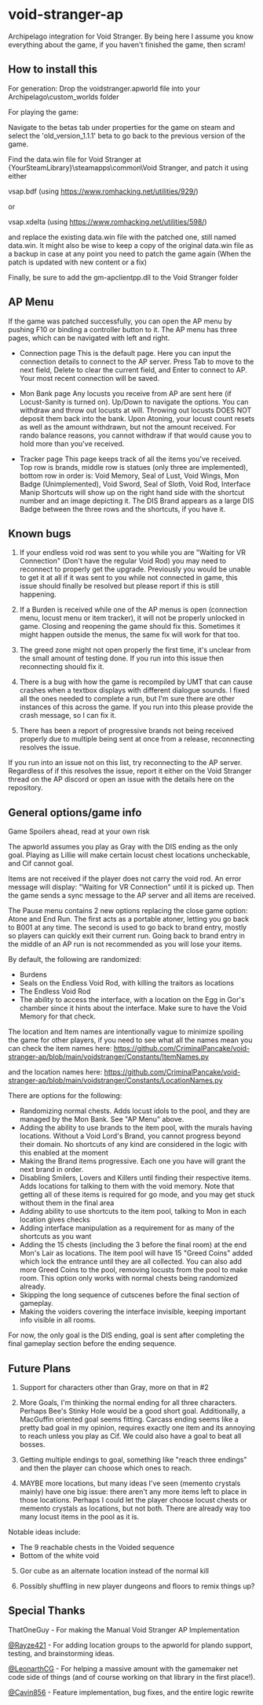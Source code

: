 # void-stranger-ap
Archipelago integration for Void Stranger. By being here I assume you know everything about the game, if you haven't 
finished the game, then scram!

## How to install this
For generation:
Drop the voidstranger.apworld file into your Archipelago\custom_worlds folder

For playing the game:

Navigate to the betas tab under properties for the game on steam and select the 'old_version_1.1.1' beta to go back to 
the previous version of the game.

Find the data.win file for Void Stranger at {YourSteamLibrary}\steamapps\common\Void Stranger, and patch it using either

vsap.bdf (using https://www.romhacking.net/utilities/929/)

or

vsap.xdelta (using https://www.romhacking.net/utilities/598/)

and replace the existing data.win file with the patched one, still named data.win. It might also be wise to keep a copy 
of the original data.win file as a backup in case at any point you need to patch the game again (When the patch is 
updated with new content or a fix)

Finally, be sure to add the gm-apclientpp.dll to the Void Stranger folder

## AP Menu

If the game was patched successfully, you can open the AP menu by pushing F10 or binding a controller button to it.
The AP menu has three pages, which can be navigated with left and right.

- Connection page
  This is the default page. Here you can input the connection details to connect to the AP server.
  Press Tab to move to the next field, Delete to clear the current field, and Enter to connect to AP.
  Your most recent connection will be saved.

- Mon Bank page
  Any locusts you receive from AP are sent here (if Locust-Sanity is turned on). Up/Down to navigate the options.
  You can withdraw and throw out locusts at will. Throwing out locusts DOES NOT deposit them back into the bank.
  Upon Atoning, your locust count resets as well as the amount withdrawn, but not the amount received.
  For rando balance reasons, you cannot withdraw if that would cause you to hold more than you've received.

- Tracker page
  This page keeps track of all the items you've received.
  Top row is brands, middle row is statues (only three are implemented), bottom row in order is:
  Void Memory, Seal of Lust, Void Wings, Mon Badge (Unimplemented), Void Sword, Seal of Sloth, Void Rod, Interface Manip
  Shortcuts will show up on the right hand side with the shortcut number and an image depicting it.
  The DIS Brand appears as a large DIS Badge between the three rows and the shortcuts, if you have it.

## Known bugs

1. If your endless void rod was sent to you while you are "Waiting for VR Connection" (Don't have the regular
 Void Rod) you may need to reconnect to properly get the upgrade. Previously you would be unable to get it at all if it
was sent to you while not connected in game, this issue should finally be resolved but please report if this is still 
happening.

2. If a Burden is received while one of the AP menus is open (connection menu, locust menu or item tracker), it will not
be properly unlocked in game. Closing and reopening the game should fix this. Sometimes it might happen outside the 
menus, the same fix will work for that too.

3. The greed zone might not open properly the first time, it's unclear from the small amount of testing done. If you run
 into this issue then reconnecting should fix it. 

4. There is a bug with how the game is recompiled by UMT that can cause crashes when a textbox displays with different 
dialogue sounds. I fixed all the ones needed to complete a run, but I'm sure there are other instances of this across 
the game. If you run into this please provide the crash message, so I can fix it.

5. There has been a report of progressive brands not being received properly due to multiple being sent at once from a
release, reconnecting resolves the issue.

If you run into an issue not on this list, try reconnecting to the AP server. Regardless of if this resolves the issue, 
report it either on the Void Stranger thread on the AP discord or open an issue with the details here on the repository.

## General options/game info
Game Spoilers ahead, read at your own risk

The apworld assumes you play as Gray with the DIS ending as the only goal. Playing as Lillie will make certain locust 
chest locations uncheckable, and Cif cannot goal. 

Items are not received if the player does not carry the void rod. 
An error message will display: "Waiting for VR Connection" until it is picked up. Then the game sends a sync message to 
the AP server and all items are received. 

The Pause menu contains 2 new options replacing the close game option: Atone and End Run. The first acts as a portable 
atoner, letting you go back to B001 at any time. The second is used to go back to brand entry, mostly so players can 
quickly exit their current run. Going back to brand entry in the middle of an AP run is not recommended as you will lose
your items.

By default, the following are randomized: 

- Burdens
- Seals on the Endless Void Rod, with killing the traitors as locations
- The Endless Void Rod
- The ability to access the interface, with a location on the Egg in Gor's chamber since it hints about the interface. 
Make sure to have the Void Memory for that check.

The location and Item names are intentionally vague to minimize spoiling the game for other players, if you need 
to see what all the names mean you can check the 
item names here: https://github.com/CriminalPancake/void-stranger-ap/blob/main/voidstranger/Constants/ItemNames.py

and the location 
names here: https://github.com/CriminalPancake/void-stranger-ap/blob/main/voidstranger/Constants/LocationNames.py

There are options for the following:

- Randomizing normal chests. Adds locust idols to the pool, and they are managed by the Mon Bank. See "AP Menu" above.
- Adding the ability to use brands to the item pool, with the murals having locations. Without a Void Lord's Brand,
  you cannot progress beyond their domain. No shortcuts of any kind are considered
  in the logic with this enabled at the moment
- Making the Brand items progressive. Each one you have will grant the next brand in order.
- Disabling Smilers, Lovers and Killers until finding their respective items. Adds locations for talking to them with 
the void memory. Note that getting all of these items is required for go mode, and you may get stuck without them
in the final area
- Adding ability to use shortcuts to the item pool, talking to Mon in each location gives checks
- Adding interface manipulation as a requirement for as many of the shortcuts as you want
- Adding the 15 chests (including the 3 before the final room) at the end Mon's Lair as locations. The item pool will 
have 15 "Greed Coins" added which lock the entrance until they are all collected. You can also add more Greed Coins to 
the pool, removing locusts from the pool to make room. This option only works with normal chests being randomized 
already.
- Skipping the long sequence of cutscenes before the final section of gameplay.
- Making the voiders covering the interface invisible, keeping important info visible in all rooms.

For now, the only goal is the DIS ending, goal is sent after completing the final gameplay section before the ending 
sequence.

## Future Plans

1. Support for characters other than Gray, more on that in #2

2. More Goals, I'm thinking the normal ending for all three characters. Perhaps Bee's Stinky Hole would be a good short 
goal. Additionally, a MacGuffin oriented goal seems fitting. Carcass ending seems like a pretty bad goal in my opinion, 
requires exactly one item and its annoying to reach unless you play as Cif. We could also have a goal to beat all
 bosses.

3. Getting multiple endings to goal, something like "reach three endings" and then the player can choose which ones to 
reach.

4. MAYBE more locations, but many ideas I've seen (memento crystals mainly) have one big issue: there aren't any more 
items left to place in those locations. Perhaps I could let the player choose locust chests or memento crystals as 
locations, but not both. There are already way too many locust items in the pool as it is.

Notable ideas include:
- The 9 reachable chests in the Voided sequence
- Bottom of the white void

5. Gor cube as an alternate location instead of the normal kill

6. Possibly shuffling in new player dungeons and floors to remix things up?


## Special Thanks

ThatOneGuy - For making the Manual Void Stranger AP Implementation

[@Rayze421](https://github.com/Rayze421) - For adding location groups to the apworld for plando support, testing, and 
brainstorming ideas.

[@LeonarthCG](https://github.com/LeonarthCG) - For helping a massive amount with the gamemaker net code side of things 
(and of course working on that library in the first place!).

[@Cavin856](https://github.com/Cavin856) - Feature implementation, bug fixes, and the entire logic rewrite
